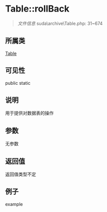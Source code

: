 # Table::rollBack



> *文件信息* suda\archive\Table.php: 31~674

## 所属类 

[Table](../Table.md)

## 可见性

 public static

## 说明


用于提供对数据表的操作



## 参数


无参数


## 返回值

返回值类型不定


## 例子

example